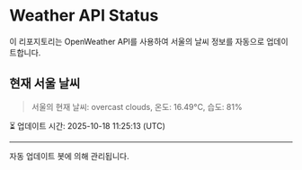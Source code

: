 
# Weather API Status

이 리포지토리는 OpenWeather API를 사용하여 서울의 날씨 정보를 자동으로 업데이트합니다.

## 현재 서울 날씨
> 서울의 현재 날씨: overcast clouds, 온도: 16.49°C, 습도: 81%

⏳ 업데이트 시간: 2025-10-18 11:25:13 (UTC)

---
자동 업데이트 봇에 의해 관리됩니다.
